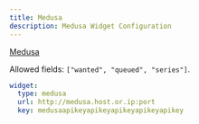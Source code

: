 ```yaml
---
title: Medusa
description: Medusa Widget Configuration
---
```


[Medusa](https://github.com/medusajs/medusa)

Allowed fields: `["wanted", "queued", "series"]`.

```yaml
widget:
  type: medusa
  url: http://medusa.host.or.ip:port
  key: medusaapikeyapikeyapikeyapikeyapikey
```
